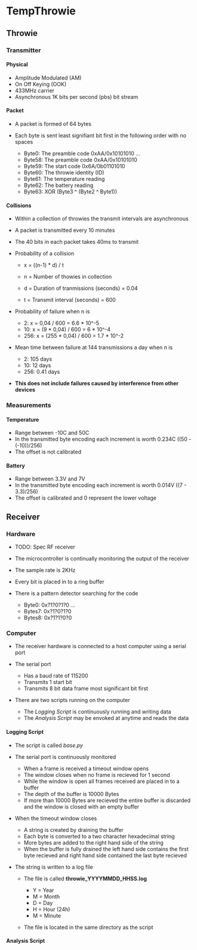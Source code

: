 # TempThrowie

## Throwie

### Transmitter

#### Physical

   - Amplitude Modulated (AM) 
   - On Off Keying (OOK) 
   - 433MHz carrier
   - Asynchronous 1K bits per second (pbs) bit stream 

#### Packet

   - A packet is formed of 64 bytes
   - Each byte is sent least signifiant bit first in the following order
     with no spaces

      - Byte0:  The preamble code 0xAA/0x10101010
         ...
      - Byte58: The preamble code 0xAA/0x10101010
      - Byte59: The start code 0x6A/0b01101010
      - Byte60: The throwie identity (ID)
      - Byte61: The temperature reading
      - Byte62: The battery reading
      - Byte63: XOR (Byte3 ^ (Byte2 ^ Byte1))  

#### Collisions

   - Within a collection of throwies the transmit intervals are asynchronous
   
   - A packet is transmitted every 10 minutes
   
   - The 40 bits in each packet takes 40ms to transmit

   - Probability of a collision

      - x = ((n-1) * d) / t

      - n = Number of thowies in collection

      - d = Duration of tranmissions (seconds) = 0.04

      - t = Transmit interval (seconds) = 600

   - Probability of failure when n is

      - 2:     x = 0,04 / 600          = 6.6 * 10^-5
      - 10:    x = (9 * 0,04) / 600    = 6   * 10^-4
      - 256:   x = (255 * 0,04) / 600  = 1.7 * 10^-2
   
   - Mean time between failure at 144 transmissions a day when n is
      
      - 2:     105 days 
      - 10:    12 days    
      - 256:   0.41 days

   - **This does not include failures caused by interference from other devices**

### Measurements

#### Temperature

   - Range between -10C and 50C
   - In the transmitted byte encoding each increment is worth 0.234C ((50 - (-10))/256) 
   - The offset is not calibrated

#### Battery

   - Range between 3.3V and 7V
   - In the transmitted byte encoding each increment is worth 0.014V ((7 - 3.3)/256) 
   - The offset is calibrated and 0 represent the lower voltage


## Receiver

### Hardware

   - TODO: Spec RF receiver

   - The microcontroller is continually monitoring the output of the receiver 
   - The sample rate is 2KHz
   - Every bit is placed in to a ring buffer 
   - There is a pattern detector searching for the code

      - Byte0: 0x?1?0?1?0
         ...
      - Bytes7: 0x?1?0?1?0
      - Bytes8: 0x?1?1?0?0

### Computer

   - The receiver hardware is connected to a host computer using a serial port
   - The serial port 
   
      - Has a baud rate of 115200
      - Transmits 1 start bit 
      - Transmits 8 bit data frame most significant bit first 
   
   - There are two scripts running on the computer

      - The *Logging Script* is continuously running and writing data
      - The *Analysis Script* may be envoked at anytime and reads the data
       
#### Logging Script

   - The script is called *base.py*
   - The serial port is continuously monitored 
   
      - When a frame is received a timeout window opens 
      - The window closes when no frame is recieved for 1 second
      - While the window is open all frames received are placed in to a buffer
      - The depth of the buffer is 10000 Bytes
      - If more than 10000 Bytes are recieved the entire buffer is discarded and the
        window is closed with an empty buffer

   - When the timeout window closes 
      
      - A string is created by draining the buffer
      - Each byte is converted to a two character hexadecimal string   
      - More bytes are added to the right hand side of the string 
      - When the buffer is fully drained the left hand side contains the first byte
        recieved and right hand side contained the last byte recieved

   - The string is written to a log file

      - The file is called **throwie_YYYYMMDD_HHSS.log**

         - Y = Year
         - M = Month
         - D = Day
         - H = Hour (24h)
         - M = Minute

      - The file is located in the same directory as the script  

#### Analysis Script


